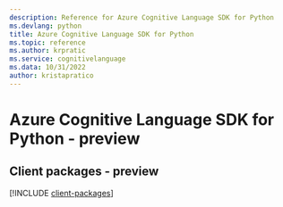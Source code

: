 ```yaml
---
description: Reference for Azure Cognitive Language SDK for Python
ms.devlang: python
title: Azure Cognitive Language SDK for Python
ms.topic: reference
ms.author: krpratic
ms.service: cognitivelanguage
ms.data: 10/31/2022
author: kristapratico
---
```

# Azure Cognitive Language SDK for Python - preview

## Client packages - preview
[!INCLUDE [client-packages](cognitive-language-client-index.md)]